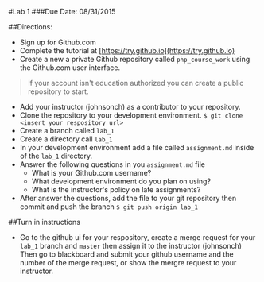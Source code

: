 #Lab 1
###Due Date: 08/31/2015

##Directions:
* Sign up for Github.com
* Complete the tutorial at [https://try.github.io](https://try.github.io)
* Create a new a private Github repository called ```php_course_work``` using the Github.com user interface.
> If your account isn't education authorized  you can create a public repository to start.
* Add your instructor (johnsonch) as a contributor to your repository.
* Clone the repository to your development environment. ```$ git clone <insert your respository url>```
* Create a branch called ```lab_1```
* Create a directory call ```lab_1```
* In your development environment add a file called ```assignment.md``` inside of the ```lab_1``` directory.
* Answer the following questions in you ```assignment.md``` file
  * What is your Github.com username?
  * What development environment do you plan on using?
  * What is the instructor's policy on late assignments?
* After answer the questions, add the file to your git repository then commit and push the branch ```$ git push origin lab_1```


##Turn in instructions
* Go to the github ui for your respository, create a merge request for your 
```lab_1``` branch and ```master``` then assign it to the instructor (johnsonch) 
 Then go to blackboard and submit your github username and the number of the 
merge request, or show the mergre request to your instructor.
